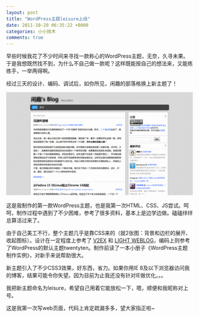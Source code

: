 ```yaml
---
layout: post
title: "WordPress主题leisure上线"
date: 2011-10-20 06:35:22 +0000
categories: 小小技术
comments: true
---
```


早些时候我花了不少时间来寻找一款称心的WordPress主题，无奈，久寻未果。于是我想既然找不到，为什么不自己做一款呢？这样既能按自己的想法来，又能练练手，一举两得啊。

经过三天的设计、编码、调试后，如你所见，闲趣的部落格换上新主题了！

![](/images/2011-10-leisure-theme.png)

这是我制作的第一款WordPress主题，也是我第一次HTML、CSS、JS尝试。呵呵，制作过程中遇到了不少困难，参考了很多资料，基本上是边学边做。磕磕绊绊总算活过来了。

由于自己美工不行，整个主题几乎是靠CSS来的（就2张图：背景和边栏的展开、收起图标）。设计在一定程度上参考了 [V2EX](http://www.v2ex.com) 和 [LIGHT WEBLOG](http://lightory.net)，编码上则参考了WordPress的默认主题twentyten。制作前读了一本小册子《WordPress主题制作实例》，对新手来说帮助很大。

新主题引入了不少CSS3效果，好东西，省力。如果你用IE 8及以下浏览器访问我的博客，结果可能令你失望。因为目前为止我还没有针对IE做优化。。。

我把新主题命名为leisure，希望自己用着它能放松一下，嗯，顺便和我昵称对上号。

这是我第一次写web页面，代码上肯定疏漏多多，望大家指正啦~
